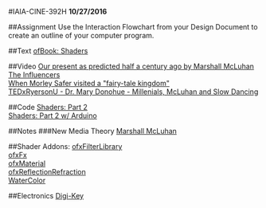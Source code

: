 #IAIA-CINE-392H
**10/27/2016**

##Assignment
Use the Interaction Flowchart from your Design Document to create an outline of your computer program.

##Text
[ofBook: Shaders](http://openframeworks.cc/ofBook/chapters/shaders.html)  

##Video
[Our present as predicted half a century ago by Marshall McLuhan](https://www.youtube.com/watch?v=viuIKgjLnDE)  
[The Influencers](http://www.cbsnews.com/news/60-minutes-kim-kardashian-logan-paul-social-media-influencers/)  
[When Morley Safer visited a "fairy-tale kingdom"](http://www.cbsnews.com/news/when-morley-safer-visited-a-fairy-tale-kingdom/)  
[TEDxRyersonU - Dr. Mary Donohue - Millenials, McLuhan and Slow Dancing](https://www.youtube.com/watch?v=f0PUrZQjVRw)  

##Code
[Shaders: Part 2](../c++/026_Shaders_Part2)  
[Shaders: Part 2 w/ Arduino](../c++/027_Shaders_Part2_Arduino)  

##Notes 
###New Media Theory
[Marshall McLuhan](https://goo.gl/EkIUu0)

##Shader Addons:
[ofxFilterLibrary](https://github.com/mfargo/ofxFilterLibrary)  
[ofxFx](https://github.com/patriciogonzalezvivo/ofxFX)  
[ofxMaterial](https://github.com/kashimAstro/ofxGLSLMaterial)  
[ofxReflectionRefraction](https://github.com/kashimAstro/ofxReflectionRefraction)  
[WaterColor](https://github.com/kashimAstro/WaterColor)  

##Electronics
[Digi-Key](http://www.digikey.com/)
